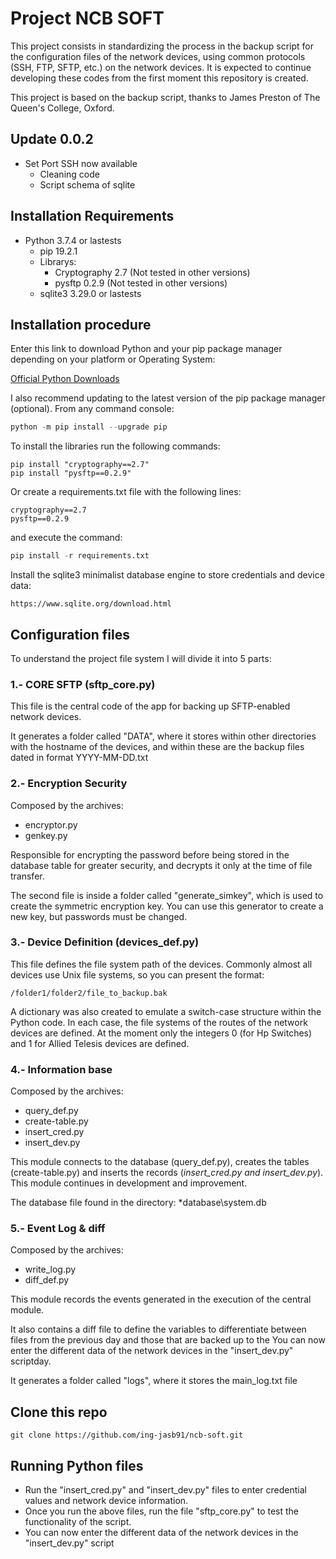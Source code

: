 # Project NCB SOFT

This project consists in standardizing the process in the backup script for the configuration files of the network devices, using common protocols (SSH, FTP, SFTP, etc.) on the network devices.  It is expected to continue developing these codes from the first moment this repository is created.

This project is based on the backup script, thanks to James Preston of The Queen's College, Oxford.

## Update 0.0.2

- Set Port SSH now available
  - Cleaning code
  - Script schema of sqlite

## Installation Requirements

- Python 3.7.4 or lastests
  - pip 19.2.1
  - Librarys:
    - Cryptography 2.7 (Not tested in other versions)
    - pysftp 0.2.9 (Not tested in other versions)
  - sqlite3 3.29.0 or lastests
  
## Installation procedure

  Enter this link to download Python and your pip package manager
  depending on your platform or Operating System:

  [Official Python Downloads](https://www.python.org/downloads/)

I also recommend updating to the latest version of the pip package manager (optional). From any command console:

```python
python -m pip install --upgrade pip
```

To install the libraries run the following commands:

```pip
pip install "cryptography==2.7"
pip install "pysftp==0.2.9"
```

Or create a requirements.txt file with the following lines:

```pip
cryptography==2.7
pysftp==0.2.9
```

and execute the command:

```python
pip install -r requirements.txt
```

Install the sqlite3 minimalist database engine to store credentials and device data:

```url
https://www.sqlite.org/download.html
```

## Configuration files

To understand the project file system I will divide it into 5 parts:

### 1.- CORE SFTP (sftp_core.py)

This file is the central code of the app for backing up SFTP-enabled network devices.

It generates a folder called "DATA", where it stores within other directories
with the hostname of the devices, and within these are the backup files
dated in format YYYY-MM-DD.txt

### 2.- Encryption Security

Composed by the archives:

- encryptor.py
- genkey.py

Responsible for encrypting the password before being stored
in the database table for greater security, and decrypts it
only at the time of file transfer.

The second file is inside a folder called "generate_simkey",
which is used to create the symmetric encryption key.
You can use this generator to create a new key, but passwords must be changed.

### 3.- Device Definition (devices_def.py)

This file defines the file system path of the devices.
Commonly almost all devices use Unix file systems, so you can present the format:

```dir
/folder1/folder2/file_to_backup.bak
```

A dictionary was also created to emulate a switch-case structure within the Python code.
In each case, the file systems of the routes of the network devices are defined.
At the moment only the integers 0 (for Hp Switches) and 1 for Allied Telesis devices are defined.

### 4.- Information base

Composed by the archives:

- query_def.py
- create-table.py
- insert_cred.py
- insert_dev.py

This module connects to the database (query_def.py),
creates the tables (create-table.py) and inserts the records (*insert_cred.py and insert_dev.py*).
This module continues in development and improvement.

The database file found in the directory: *database\system.db

### 5.- Event Log & diff

Composed by the archives:

- write_log.py
- diff_def.py

This module records the events generated in the execution of the central module.

It also contains a diff file to define the variables to differentiate between files
from the previous day and those that are backed up to the You can now enter the different data of the network devices in the "insert_dev.py" scriptday.

It generates a folder called "logs", where it stores the main_log.txt file

## Clone this repo

```git
git clone https://github.com/ing-jasb91/ncb-soft.git
```

## Running Python files

- Run the "insert_cred.py" and "insert_dev.py" files to enter credential values and network device information.
- Once you run the above files, run the file "sftp_core.py" to test the functionality of the script.
- You can now enter the different data of the network devices in the "insert_dev.py" script
